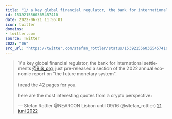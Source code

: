 ```yaml
---
title: "1/ a key global financial regulator, the bank for international settlements @BIS_org, just pre-relea..."
id: 1539215560365457410
date: 2022-06-21 11:56:01
icon: twitter
domains:
- twitter.com
source: Twitter
2022: "06"
src_url: "https://twitter.com/stefan_rottler/status/1539215560365457410"
---
```

<blockquote class="twitter-tweet" data-lang="nl" data-dnt="true"><p lang="en" dir="ltr">1/ a key global financial regulator, the bank for international settlements <a href="https://twitter.com/BIS_org?ref_src=twsrc%5Etfw">@BIS_org</a>, just pre-released a section of the 2022 annual economic report on &quot;the future monetary system&quot;. <br><br>i read the 42 pages for you.<br><br>here are the most interesting quotes from a crypto perspective:</p>&mdash; Stefan Rottler @NEARCON Lisbon until 09/16 (@stefan_rottler) <a href="https://twitter.com/stefan_rottler/status/1539215560365457410?ref_src=twsrc%5Etfw">21 juni 2022</a></blockquote>
<script async src="https://platform.twitter.com/widgets.js" charset="utf-8"></script>


